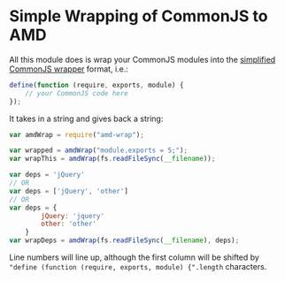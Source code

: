 # Simple Wrapping of CommonJS to AMD

All this module does is wrap your CommonJS modules into the
[simplified CommonJS wrapper](https://github.com/amdjs/amdjs-api/wiki/AMD#simplified-commonjs-wrapping-) format, i.e.:

```js
define(function (require, exports, module) {
    // your CommonJS code here
});
```

It takes in a string and gives back a string:

```js
var amdWrap = require("amd-wrap");

var wrapped = amdWrap("module.exports = 5;");
var wrapThis = amdWrap(fs.readFileSync(__filename));

var deps = 'jQuery'
// OR
var deps = ['jQuery', 'other']
// OR
var deps = {
        jQuery: 'jquery'
        other: 'other'
    }
var wrapDeps = amdWrap(fs.readFileSync(__filename), deps);
```

Line numbers will line up, although the first column will be shifted by
`"define (function (require, exports, module) {".length` characters.
